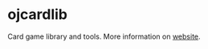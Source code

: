 ojcardlib
=========

Card game library and tools. More information on [website](https://www.onejoker.org/).
